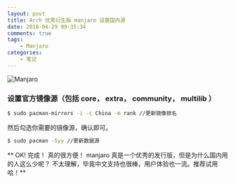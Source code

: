 ```yaml
---
layout: post
title: Arch 优秀衍生版 manjaro 设置国内源
date: 2018-04-29 09:35:34
comments: true
tags:
    - Manjaro
categories:
    - 笔记
---
```


![Manjaro](https://ws1.sinaimg.cn/large/006tNbRwly1fwblya1eb9j30qo0csdhf.jpg)

### 设置官方镜像源（包括 core， extra， community， multilib ）

<!-- more -->

```bash
$ sudo pacman-mirrors -i -c China -m rank //更新镜像排名
```

然后勾选你需要的镜像源，确认即可。

```bash
$ sudo pacman -Syy //更新数据源
```

** OK! 完成！ 真的很方便！ manjaro 真是一个优秀的发行版，但是为什么国内用的人这么少呢？ 不太理解，毕竟中文支持也很棒，用户体验也一流。推荐试用哈！**

